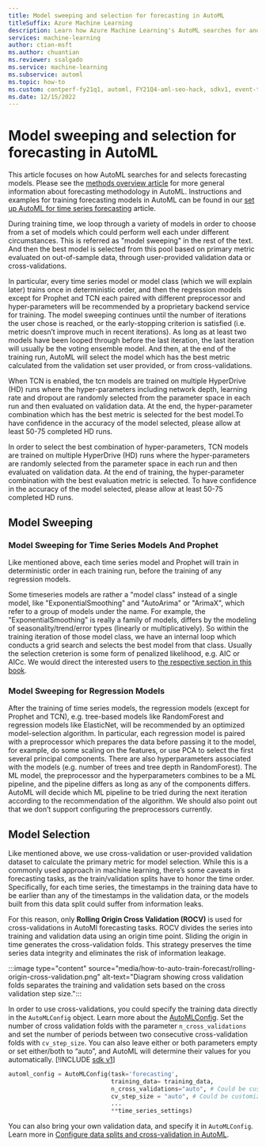 ```yaml
---
title: Model sweeping and selection for forecasting in AutoML
titleSuffix: Azure Machine Learning
description: Learn how Azure Machine Learning's AutoML searches for and selects forecasting models
services: machine-learning
author: ctian-msft
ms.author: chuantian
ms.reviewer: ssalgado 
ms.service: machine-learning
ms.subservice: automl
ms.topic: how-to
ms.custom: contperf-fy21q1, automl, FY21Q4-aml-seo-hack, sdkv1, event-tier1-build-2022
ms.date: 12/15/2022
---
```


# Model sweeping and selection for forecasting in AutoML
This article focuses on how AutoML searches for and selects forecasting models. Please see the [methods overview article](./how-to-automl-forecasting-methods.md) for more general information about forecasting methodology in AutoML. Instructions and examples for training forecasting models in AutoML can be found in our [set up AutoML for time series forecasting](./how-to-auto-train-forecast.md) article.

During training time, we loop through a variety of models in order to choose from a set of models which could perform well each under different circumstances. This is referred as "model sweeping" in the rest of the text. And then the best model is selected from this pool based on primary metric evaluated on out-of-sample data, through user-provided validation data or cross-validations.

In particular, every time series model or model class (which we will explain later) trains once in deterministic order, and then the regression models except for Prophet and TCN each paired with different preprocessor and hyper-parameters will be recommended by a proprietary backend service for training. The model sweeping continues until the number of iterations the user chose is reached, or the early-stopping criterion is satisfied (i.e. metric doesn’t improve much in recent iterations). As long as at least two models have been looped through before the last iteration, the last iteration will usually be the voting ensemble model. And then, at the end of the training run, AutoML will select the model which has the best metric calculated from the validation set user provided, or from cross-validations.

When TCN is enabled, the tcn models are trained on multiple HyperDrive (HD) runs where the hyper-parameters including network depth, learning rate and dropout are randomly selected from the parameter space in each run and then evaluated on validation data. At the end, the hyper-parameter combination which has the best metric is selected for the best model.To have confidence in the accuracy of the model selected, please allow at least 50-75 completed HD runs.

In order to select the best combination of hyper-parameters, TCN models are trained on multiple HyperDrive (HD) runs where the hyper-parameters are randomly selected from the parameter space in each run and then evaluated on validation data. At the end of training, the hyper-parameter combination with the best evaluation metric is selected. To have confidence in the accuracy of the model selected, please allow at least 50-75 completed HD runs.

## Model Sweeping
### Model Sweeping for Time Series Models And Prophet
Like mentioned above, each time series model and Prophet will train in deterministic order in each training run, before the training of any regression models.

Some timeseries models are rather a "model class" instead of a single model, like "ExponentialSmoothing" and "AutoArima" or "ArimaX", which refer to a group of models under the name. For example, the "ExponentialSmoothing" is really a family of models, differs by the modeling of seasonality/trend/error types (linearly or multiplicatively). So within the training iteration of those model class, we have an internal loop which conducts a grid search and selects the best model from that class. Usually the selection creterion is some form of penalized likelihood, e.g. AIC or AICc. We would direct the interested users to [the respective section in this book](https://otexts.com/fpp3/arima-estimation.html#information-criteria).

### Model Sweeping for Regression Models
After the training of time series models, the regression models (except for Prophet and TCN), e.g. tree-based models like RandomForest and regression models like ElasticNet, will be recommended by an optimized model-selection algorithm. 
In particular, each regression model is paired with a preprocessor which prepares the data before passing it to the model, for example, do some scaling on the features, or use PCA to select the first several principal components. There are also hyperparameters associated with the models (e.g. number of trees and tree depth in RandomForest). The ML model, the preprocessor and the hyperparameters combines to be a ML pipeline, and the pipeline differs as long as any of the components differs. AutoML will decide which ML pipeline to be tried during the next iteration according to the recommendation of the algorithm.
We should also point out that we don’t support configuring the preprocessors currently.

## Model Selection
Like mentioned above, we use cross-validation or user-provided validation dataset to calculate the primary metric for model selection. While this is a commonly used approach in machine learning, there’s some caveats in forecasting tasks, as the train/validation splits have to honor the time order. Specifically, for each time series, the timestamps in the training data have to be earlier than any of the timestamps in the validation data, or the models built from this data split could suffer from information leaks.

For this reason, only **Rolling Origin Cross Validation (ROCV)** is used for cross-validations in AutoMl forecasting tasks. ROCV divides the series into training and validation data using an origin time point. Sliding the origin in time generates the cross-validation folds. This strategy preserves the time series data integrity and eliminates the risk of information leakage.

:::image type="content" source="media/how-to-auto-train-forecast/rolling-origin-cross-validation.png" alt-text="Diagram showing cross validation folds separates the training and validation sets based on the cross validation step size.":::

In order to use cross-validations, you could specify the training data directly in the `AutoMLConfig` object. Learn more about the [AutoMLConfig](#configure-experiment). Set the number of cross validation folds with the parameter `n_cross_validations` and set the number of periods between two consecutive cross-validation folds with `cv_step_size`. You can also leave either or both parameters empty or set either/both to “auto”,  and AutoML will determine their values for you automatically. 
[!INCLUDE [sdk v1](../../includes/machine-learning-sdk-v1.md)]

```python
automl_config = AutoMLConfig(task='forecasting',
                             training_data= training_data,
                             n_cross_validations="auto", # Could be customized as an integer
                             cv_step_size = "auto", # Could be customized as an integer
                             ...
                             **time_series_settings)
```
You can also bring your own validation data, and specify it in `AutoMLConfig`. Learn more in [Configure data splits and cross-validation in AutoML](how-to-configure-cross-validation-data-splits.md#provide-validation-data).
